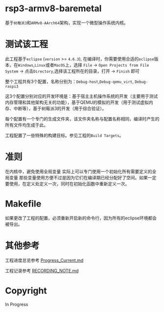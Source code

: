 # rsp3-armv8-baremetal
基于`树莓派3`和`ARMv8-AArch64`架构，实现一个微型操作系统内核。
# 测试该工程
此工程基于`eclipse` (`version` >= `4.6.3`), 在编译时，你需要使用合适的`eclipse`版本，在`Windows`,`Linux`或者`MacOS`上，选择 `File` -> `Open Projects from File System` -> 点击`Directory`,选择该工程所在的目录，打开 -> `Finish` 即可

整个工程共有3个配置，名称分别为：`Debug-host`,`Debug-qemu_virt`, `Debug-raspi3`

这3个配置分别对应的开发环境是：基于宿主主机操作系统的开发（主要用于测试内存管理和其他架构无关的功能），基于QEMU的模拟的开发（用于测试虚拟内存、中断等），基于树莓派3的开发（用于综合验证）。

每个配置有一个专门的生成文件夹，该文件夹名称与配置名称相同，编译时产生的所有文件均生成于此。

工程配置了一些特殊的构建目标。参见工程的`Build Targets`。


# 准则
在内核中，避免使用全局变量
实际上可以专门使用一个初始化所有需要定义的全局变量
那些变量使用方便不过是因为它们在编译期已经分配好了空间。如果一定要使用，在定义处定义一次，同时在初始化函数中重新定义一次。
# Makefile
如果更改了工程的配置，必须重新开启新的命令行，因为所有的eclipse环境都会被导出。


# 其他参考
工程进度总览参考 [Progress_Current.md](./Progress_Current.md)

工程记录参考 [RECORDING_NOTE.md](./RECORDING_NOTE.md)

# Copyright

In Progress